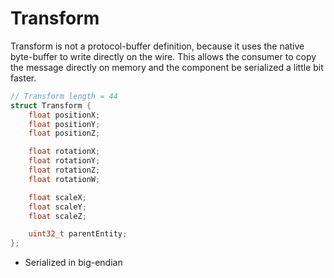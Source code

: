 
# Transform

Transform is not a protocol-buffer definition, because it uses the native byte-buffer to write directly on the wire. This allows the consumer to copy the message directly on memory and the component be serialized a little bit faster.

```cpp
// Transform length = 44 
struct Transform {
    float positionX;
    float positionY;
    float positionZ;

    float rotationX;
    float rotationY;
    float rotationZ;
    float rotationW;

    float scaleX;
    float scaleY;
    float scaleZ;

    uint32_t parentEntity;
};
```
- Serialized in big-endian